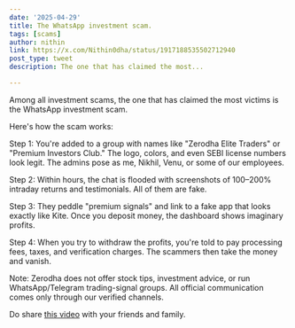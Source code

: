 ```yaml
---
date: '2025-04-29'
title: The WhatsApp investment scam.
tags: [scams]
author: nithin
link: https://x.com/Nithin0dha/status/1917188535502712940
post_type: tweet
description: The one that has claimed the most...

---
```


Among all investment scams, the one that has claimed the most victims is the WhatsApp investment scam.

Here's how the scam works:

Step 1: You're added to a group with names like "Zerodha Elite Traders" or "Premium Investors Club." The logo, colors, and even SEBI license numbers look legit. The admins pose as me, Nikhil, Venu, or some of our employees.

Step 2: Within hours, the chat is flooded with screenshots of 100–200% intraday returns and testimonials. All of them are fake.

Step 3: They peddle "premium signals" and link to a fake app that looks exactly like Kite. Once you deposit money, the dashboard shows imaginary profits.

Step 4: When you try to withdraw the profits, you're told to pay processing fees, taxes, and verification charges. The scammers then take the money and vanish.

Note: Zerodha does not offer stock tips, investment advice, or run WhatsApp/Telegram trading-signal groups. All official communication comes only through our verified channels.

Do share [this video](https://youtu.be/nzsBo9jbSrE?si=FhcUutY6av89jYlX) with your friends and family.
